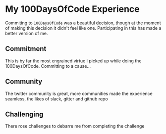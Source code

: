 # My 100DaysOfCode Experience

Commiting to `100DaysOfCode` was a beautiful decision, though at the moment of making this decision it didn't feel like one. Participating in this has made a better version of me.

## Commitment

This is by far the most engrained virtue I picked up while doing the 100DaysOfCode. Committing to a cause...

## Community

The twitter community is great, more communities made the experience seamless, the likes of slack, gitter and github repo

## Challenging

There rose challenges to debarre me from completing the challenge